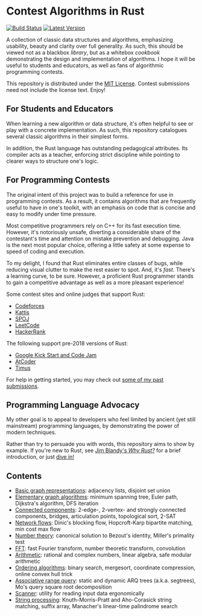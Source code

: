 # Contest Algorithms in Rust

[![Build Status](https://travis-ci.org/EbTech/rust-algorithms.svg?branch=master)](https://travis-ci.org/EbTech/rust-algorithms)
[![Latest Version](https://img.shields.io/crates/v/contest-algorithms.svg)](https://crates.io/crates/contest-algorithms)

A collection of classic data structures and algorithms, emphasizing usability, beauty and clarity over full generality. As such, this should be viewed not as a blackbox *library*, but as a whitebox *cookbook* demonstrating the design and implementation of algorithms. I hope it will be useful to students and educators, as well as fans of algorithmic programming contests.

This repository is distributed under the [MIT License](LICENSE). Contest submissions need not include the license text. Enjoy!

## For Students and Educators

When learning a new algorithm or data structure, it's often helpful to see or play with a concrete implementation. As such, this repository catalogues several classic algorithms in their simplest forms.

In addition, the Rust language has outstanding pedagogical attributes. Its compiler acts as a teacher, enforcing strict discipline while pointing to clearer ways to structure one's logic.

## For Programming Contests

The original intent of this project was to build a reference for use in programming contests. As a result, it contains algorithms that are frequently useful to have in one's toolkit, with an emphasis on code that is concise and easy to modify under time pressure.

Most competitive programmers rely on C++ for its fast execution time. However, it's notoriously unsafe, diverting a considerable share of the contestant's time and attention on mistake prevention and debugging. Java is the next most popular choice, offering a little safety at some expense to speed of coding and execution.

To my delight, I found that Rust eliminates entire classes of bugs, while reducing visual clutter to make the rest easier to spot. And, it's *fast*. There's a learning curve, to be sure. However, a proficient Rust programmer stands to gain a competitive advantage as well as a more pleasant experience!

Some contest sites and online judges that support Rust:
- [Codeforces](https://codeforces.com)
- [Kattis](https://open.kattis.com/help/rust)
- [SPOJ](https://www.spoj.com/)
- [LeetCode](https://leetcode.com/contest)
- [HackerRank](https://www.hackerrank.com/contests)

The following support pre-2018 versions of Rust:
- [Google Kick Start and Code Jam](https://codingcompetitions.withgoogle.com)
- [AtCoder](https://atcoder.jp)
- [Timus](http://acm.timus.ru/help.aspx?topic=rust)

For help in getting started, you may check out [some of my past submissions](https://codeforces.com/contest/1168/submission/55200038).

## Programming Language Advocacy

My other goal is to appeal to developers who feel limited by ancient (yet still mainstream) programming languages, by demonstrating the power of modern techniques.

Rather than try to persuade you with words, this repository aims to show by example. If you're new to Rust, see [Jim Blandy's *Why Rust?*](http://www.oreilly.com/programming/free/files/why-rust.pdf) for a brief introduction, or just [dive in!](https://doc.rust-lang.org/book/)

## Contents

- [Basic graph representations](src/graph/mod.rs): adjacency lists, disjoint set union
- [Elementary graph algorithms](src/graph/util.rs): minimum spanning tree, Euler path, Dijkstra's algorithm, DFS iteration
- [Connected components](src/graph/connectivity.rs): 2-edge-, 2-vertex- and strongly connected components, bridges, articulation points, topological sort, 2-SAT
- [Network flows](src/graph/flow.rs): Dinic's blocking flow, Hopcroft-Karp bipartite matching, min cost max flow
- [Number theory](src/math/mod.rs): canonical solution to Bezout's identity, Miller's primality test
- [FFT](src/math/fft.rs): fast Fourier transform, number theoretic transform, convolution
- [Arithmetic](src/math/num.rs): rational and complex numbers, linear algebra, safe modular arithmetic
- [Ordering algorithms](src/order.rs): binary search, mergesort, coordinate compression, online convex hull trick
- [Associative range query](src/range_query): static and dynamic ARQ trees (a.k.a. segtrees), Mo's query square root decomposition
- [Scanner](src/scanner.rs): utility for reading input data ergonomically
- [String processing](src/string_proc.rs): Knuth-Morris-Pratt and Aho-Corasick string matching, suffix array, Manacher's linear-time palindrome search

